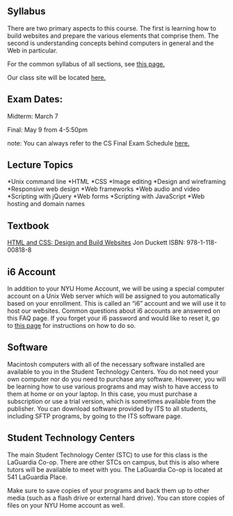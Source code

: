 ## Syllabus
There are two primary aspects to this course. The first is learning how to build websites and prepare the various elements that comprise them. The second is understanding concepts behind computers in general and the Web in particular.

For the common syllabus of all sections, see [this page.](https://cs.nyu.edu/courses/fall17/CSCI-UA.0004-001/common-syllabus/)

Our class site will be located [here.](https://cs.nyu.edu/courses/spring18/CSCI-UA.0004-005/)

## Exam Dates:
Midterm: March 7

Final: May 9 from 4-5:50pm

note: You can always refer to the CS Final Exam Schedule [here.](https://cs.nyu.edu/dynamic/courses/exams/)

## Lecture Topics
*Unix command line
*HTML
*CSS
*Image editing
*Design and wireframing
*Responsive web design
*Web frameworks
*Web audio and video
*Scripting with jQuery
*Web forms
*Scripting with JavaScript
*Web hosting and domain names

## Textbook
[HTML and CSS: Design and Build Websites](https://www.wiley.com/en-us/HTML+and+CSS%3A+Design+and+Build+Websites-p-9781118008188)
Jon Duckett
ISBN: 978-1-118-00818-8

## i6 Account
In addition to your NYU Home Account, we will be using a special computer account on a Unix Web server which will be assigned to you automatically based on your enrollment. This is called an “i6” account and we will use it to host our websites. Common questions about i6 accounts are answered on this FAQ page. If you forget your i6 password and would like to reset it, go to [this page](https://cims.nyu.edu/webapps/content/systems/resources/i6/resetpassword) for instructions on how to do so.

## Software
Macintosh computers with all of the necessary software installed are available to you in the Student Technology Centers. You do not need your own computer nor do you need to purchase any software. However, you will be learning how to use various programs and may wish to have access to them at home or on your laptop. In this case, you must purchase a subscription or use a trial version, which is sometimes available from the publisher. You can download software provided by ITS to all students, including SFTP programs, by going to the ITS software page.

## Student Technology Centers
The main Student Technology Center (STC) to use for this class is the LaGuardia Co-op. There are other STCs on campus, but this is also where tutors will be available to meet with you. The LaGuardia Co-op is located at 541 LaGuardia Place.

Make sure to save copies of your programs and back them up to other media (such as a flash drive or external hard drive). You can store copies of files on your NYU Home account as well.
